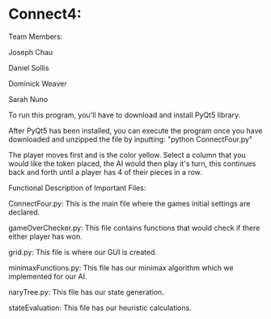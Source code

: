 # Connect4:

Team Members:

Joseph Chau

Daniel Sollis

Dominick Weaver

Sarah Nuno

To run this program, you'll have to download and install PyQt5 library.

After PyQt5 has been installed, you can execute the program once you have downloaded and unzipped the file by inputting:
"python ConnectFour.py"

The player moves first and is the color yellow. Select a column that you would like the token placed, the AI would then play
it's turn, this continues back and forth until a player has 4 of their pieces in a row.

Functional Description of Important Files:

ConnectFour.py:
This is the main file where the games initial settings are declared.

gameOverChecker.py:
This file contains functions that would check if there either player has won.

grid.py:
This file is where our GUI is created.

minimaxFunctions.py:
This file has our minimax algorithm which we implemented for our AI.

naryTree.py:
This file has our state generation.

stateEvaluation:
This file has our heuristic calculations.

